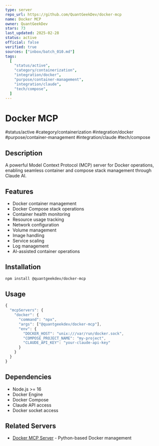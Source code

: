 ```yaml
---
type: server
repo_url: https://github.com/QuantGeekDev/docker-mcp
name: Docker MCP
owner: QuantGeekDev
stars: 73
last_updated: 2025-02-28
status: active
official: false
verified: true
sources: ["inbox/batch_010.md"]
tags:
  [
    "status/active",
    "category/containerization",
    "integration/docker",
    "purpose/container-management",
    "integration/claude",
    "tech/compose",
  ]
---
```


# Docker MCP

#status/active #category/containerization #integration/docker #purpose/container-management #integration/claude #tech/compose

## Description

A powerful Model Context Protocol (MCP) server for Docker operations, enabling seamless container and compose stack management through Claude AI.

## Features

- Docker container management
- Docker Compose stack operations
- Container health monitoring
- Resource usage tracking
- Network configuration
- Volume management
- Image handling
- Service scaling
- Log management
- AI-assisted container operations

## Installation

```bash
npm install @quantgeekdev/docker-mcp
```

## Usage

```javascript
{
  "mcpServers": {
    "docker": {
      "command": "npx",
      "args": ["@quantgeekdev/docker-mcp"],
      "env": {
        "DOCKER_HOST": "unix:///var/run/docker.sock",
        "COMPOSE_PROJECT_NAME": "my-project",
        "CLAUDE_API_KEY": "your-claude-api-key"
      }
    }
  }
}
```

## Dependencies

- Node.js >= 16
- Docker Engine
- Docker Compose
- Claude API access
- Docker socket access

## Related Servers

- [Docker MCP Server](https://github.com/ckreiling/mcp-server-docker) - Python-based Docker management
